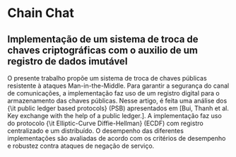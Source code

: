 # Chain Chat
## Implementação de um sistema de troca de chaves criptográficas com o auxilio de um registro de dados imutável


O presente trabalho propõe um sistema de troca de chaves públicas resistente à ataques Man-in-the-Middle. Para garantir a segurança do canal de comunicações, a implementação faz uso de um registro digital para o armazenamento das chaves públicas. Nesse artigo, é feita uma análise dos {\it public ledger based protocols} (PSB) apresentados  em [Bui, Thanh et al. Key exchange with the help of a public ledger.]. A implementação faz uso do protocolo {\it Elliptic-Curve Diffie-Hellman} (ECDF) com registro centralizado e um distribuído. O desempenho das diferentes implementações são avaliadas de acordo com os critérios de desempenho e robustez contra  ataques de negação de serviço. 
